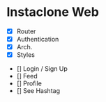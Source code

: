 # Instaclone Web

- [x] Router
- [x] Authentication
- [x] Arch.
- [x] Styles
- [] Login / Sign Up
- [] Feed
- [] Profile
- [] See Hashtag